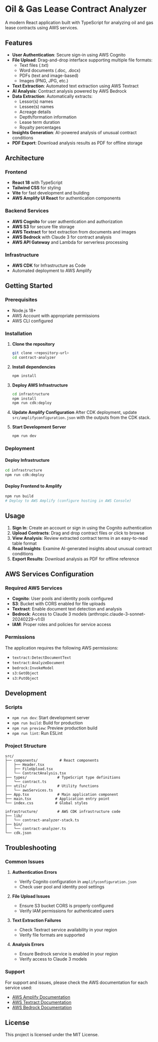 # Oil & Gas Lease Contract Analyzer

A modern React application built with TypeScript for analyzing oil and gas lease contracts using AWS services.

## Features

- **User Authentication**: Secure sign-in using AWS Cognito
- **File Upload**: Drag-and-drop interface supporting multiple file formats:
  - Text files (.txt)
  - Word documents (.doc, .docx)
  - PDFs (text and image-based)
  - Images (PNG, JPG, etc.)
- **Text Extraction**: Automated text extraction using AWS Textract
- **AI Analysis**: Contract analysis powered by AWS Bedrock
- **Data Extraction**: Automatically extracts:
  - Lessor(s) names
  - Lessee(s) names
  - Acreage details
  - Depth/formation information
  - Lease term duration
  - Royalty percentages
- **Insights Generation**: AI-powered analysis of unusual contract conditions
- **PDF Export**: Download analysis results as PDF for offline storage

## Architecture

### Frontend
- **React 18** with TypeScript
- **Tailwind CSS** for styling
- **Vite** for fast development and building
- **AWS Amplify UI React** for authentication components

### Backend Services
- **AWS Cognito** for user authentication and authorization
- **AWS S3** for secure file storage
- **AWS Textract** for text extraction from documents and images
- **AWS Bedrock** with Claude 3 for contract analysis
- **AWS API Gateway** and Lambda for serverless processing

### Infrastructure
- **AWS CDK** for Infrastructure as Code
- Automated deployment to AWS Amplify

## Getting Started

### Prerequisites
- Node.js 18+ 
- AWS Account with appropriate permissions
- AWS CLI configured

### Installation

1. **Clone the repository**
   ```bash
   git clone <repository-url>
   cd contract-analyzer
   ```

2. **Install dependencies**
   ```bash
   npm install
   ```

3. **Deploy AWS Infrastructure**
   ```bash
   cd infrastructure
   npm install
   npm run cdk:deploy
   ```

4. **Update Amplify Configuration**
   After CDK deployment, update `src/amplifyconfiguration.json` with the outputs from the CDK stack.

5. **Start Development Server**
   ```bash
   npm run dev
   ```

### Deployment

#### Deploy Infrastructure
```bash
cd infrastructure
npm run cdk:deploy
```

#### Deploy Frontend to Amplify
```bash
npm run build
# Deploy to AWS Amplify (configure hosting in AWS Console)
```

## Usage

1. **Sign In**: Create an account or sign in using the Cognito authentication
2. **Upload Contracts**: Drag and drop contract files or click to browse
3. **View Analysis**: Review extracted contract terms in an easy-to-read table format
4. **Read Insights**: Examine AI-generated insights about unusual contract conditions
5. **Export Results**: Download analysis as PDF for offline reference

## AWS Services Configuration

### Required AWS Services
- **Cognito**: User pools and identity pools configured
- **S3**: Bucket with CORS enabled for file uploads
- **Textract**: Enable document text detection and analysis
- **Bedrock**: Access to Claude 3 models (anthropic.claude-3-sonnet-20240229-v1:0)
- **IAM**: Proper roles and policies for service access

### Permissions
The application requires the following AWS permissions:
- `textract:DetectDocumentText`
- `textract:AnalyzeDocument`
- `bedrock:InvokeModel`
- `s3:GetObject`
- `s3:PutObject`

## Development

### Scripts
- `npm run dev`: Start development server
- `npm run build`: Build for production
- `npm run preview`: Preview production build
- `npm run lint`: Run ESLint

### Project Structure
```
src/
├── components/          # React components
│   ├── Header.tsx
│   ├── FileUpload.tsx
│   └── ContractAnalysis.tsx
├── types/              # TypeScript type definitions
│   └── contract.ts
├── utils/              # Utility functions
│   └── awsServices.ts
├── App.tsx             # Main application component
├── main.tsx           # Application entry point
└── index.css          # Global styles

infrastructure/         # AWS CDK infrastructure code
├── lib/
│   └── contract-analyzer-stack.ts
├── bin/
│   └── contract-analyzer.ts
└── cdk.json
```

## Troubleshooting

### Common Issues

1. **Authentication Errors**
   - Verify Cognito configuration in `amplifyconfiguration.json`
   - Check user pool and identity pool settings

2. **File Upload Issues**
   - Ensure S3 bucket CORS is properly configured
   - Verify IAM permissions for authenticated users

3. **Text Extraction Failures**
   - Check Textract service availability in your region
   - Verify file formats are supported

4. **Analysis Errors**
   - Ensure Bedrock service is enabled in your region
   - Verify access to Claude 3 models

### Support
For support and issues, please check the AWS documentation for each service used:
- [AWS Amplify Documentation](https://docs.amplify.aws/)
- [AWS Textract Documentation](https://docs.aws.amazon.com/textract/)
- [AWS Bedrock Documentation](https://docs.aws.amazon.com/bedrock/)

## License

This project is licensed under the MIT License.
